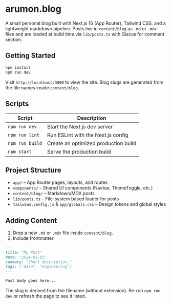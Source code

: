 # arumon.blog

A small personal blog built with Next.js 16 (App Router), Tailwind CSS, and a lightweight markdown pipeline. Posts live in `content/blog` as `.md` or `.mdx` files and are loaded at build time via `lib/posts.ts` with Giscus for comment section. 

## Getting Started

```bash
npm install
npm run dev
```

Visit `http://localhost:3000` to view the site. Blog slugs are generated from the file names inside `content/blog`.

## Scripts

| Script        | Description                          |
| ------------- | ------------------------------------ |
| `npm run dev` | Start the Next.js dev server         |
| `npm run lint`| Run ESLint with the Next.js config   |
| `npm run build` | Create an optimized production build |
| `npm start`   | Serve the production build           |

## Project Structure

- `app/` – App Router pages, layouts, and routes
- `components/` – Shared UI components (Navbar, ThemeToggle, etc.)
- `content/blog/` – Markdown/MDX posts
- `lib/posts.ts` – File-system based loader for posts
- `tailwind.config.js` & `app/globals.css` – Design tokens and global styles

## Adding Content

1. Drop a new `.md` or `.mdx` file inside `content/blog`.
2. Include frontmatter:

```md
---
title: "My Post"
date: "2024-01-01"
summary: "Short description."
tags: ["data", "engineering"]
---

Post body goes here...
```

The slug is derived from the filename (without extension). Re-run `npm run dev` or refresh the page to see it listed.
